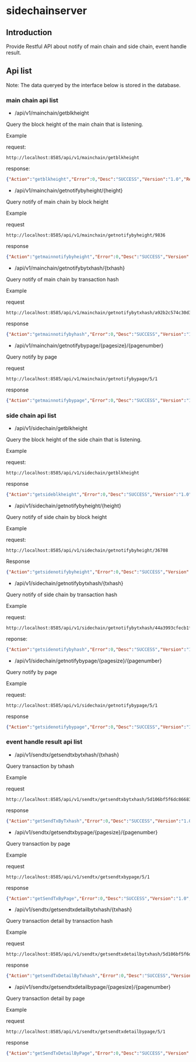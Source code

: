 # sidechainserver

## Introduction
Provide Restful API about notify of main chain and side chain, event handle result.

## Api list

Note: The data queryed by the interface below is stored in the database.


### main chain api list

* /api/v1/mainchain/getblkheight

Query the block height of the main chain that is listening.

Example

request:

```
http://localhost:8585/api/v1/mainchain/getblkheight
```

response:
```json
{"Action":"getblkheight","Error":0,"Desc":"SUCCESS","Version":"1.0","Result":{"blkheight":9903}}
```

* /api/v1/mainchain/getnotifybyheight/{height}

Query notify of main chain by block height

Example

request
```
http://localhost:8585/api/v1/mainchain/getnotifybyheight/9836
```

response
```json
{"Action":"getmainnotifybyheight","Error":0,"Desc":"SUCCESS","Version":"1.0","Result":{"MainChainNotify":[{"blkHeight":9836,"funcName":"ongSwap","amount":"100000000000","address":"AHX1wzvdw9Yipk7E9MuLY4GGX4Ym9tHeDe","TxHash":"a92b2c574c30d38f8e3b5c62cd1ccdaa84b9346e5a15bc21fdf34e1daf9226ac","sideChainId":"123456","ContractAddress":"0800000000000000000000000000000000000000"},{"blkHeight":9836,"funcName":"ongSwap","amount":"100000000000","address":"AHX1wzvdw9Yipk7E9MuLY4GGX4Ym9tHeDe","TxHash":"a92b2c574c30d38f8e3b5c62cd1ccdaa84b9346e5a15bc21fdf34e1daf9226ac","sideChainId":"123456","ContractAddress":"0800000000000000000000000000000000000000"},{"blkHeight":9836,"funcName":"ongSwap","amount":"100000000000","address":"AHX1wzvdw9Yipk7E9MuLY4GGX4Ym9tHeDe","TxHash":"a92b2c574c30d38f8e3b5c62cd1ccdaa84b9346e5a15bc21fdf34e1daf9226ac","sideChainId":"123456","ContractAddress":"0800000000000000000000000000000000000000"}]}}
```

* /api/v1/mainchain/getnotifybytxhash/{txhash}

Query notify of main chain by transaction hash

Example

request
```
http://localhost:8585/api/v1/mainchain/getnotifybytxhash/a92b2c574c30d38f8e3b5c62cd1ccdaa84b9346e5a15bc21fdf34e1daf9226ac
```

response
```json
{"Action":"getmainnotifybyhash","Error":0,"Desc":"SUCCESS","Version":"1.0","Result":{"MainChainNotify":[{"blkHeight":9836,"funcName":"ongSwap","amount":"100000000000","address":"AHX1wzvdw9Yipk7E9MuLY4GGX4Ym9tHeDe","TxHash":"a92b2c574c30d38f8e3b5c62cd1ccdaa84b9346e5a15bc21fdf34e1daf9226ac","sideChainId":"123456","ContractAddress":"0800000000000000000000000000000000000000"}]}}
```

* /api/v1/mainchain/getnotifybypage/{pagesize}/{pagenumber}

Query notify by page


request
```$xslt
http://localhost:8585/api/v1/mainchain/getnotifybypage/5/1
```

response
```json
{"Action":"getmainnotifybypage","Error":0,"Desc":"SUCCESS","Version":"1.0","Result":{"MainChainNotify":[{"blkHeight":9836,"funcName":"ongSwap","amount":"100000000000","address":"AHX1wzvdw9Yipk7E9MuLY4GGX4Ym9tHeDe","TxHash":"a92b2c574c30d38f8e3b5c62cd1ccdaa84b9346e5a15bc21fdf34e1daf9226ac","sideChainId":"123456","ContractAddress":"0800000000000000000000000000000000000000"},{"blkHeight":9836,"funcName":"ongSwap","amount":"100000000000","address":"AHX1wzvdw9Yipk7E9MuLY4GGX4Ym9tHeDe","TxHash":"a92b2c574c30d38f8e3b5c62cd1ccdaa84b9346e5a15bc21fdf34e1daf9226ac","sideChainId":"123456","ContractAddress":"0800000000000000000000000000000000000000"},{"blkHeight":9835,"funcName":"ongSwap","amount":"100000000000","address":"AHX1wzvdw9Yipk7E9MuLY4GGX4Ym9tHeDe","TxHash":"b3a7a80c2053002c8df855bf9e4f441b84f78b298bad9e06983fc9da7b550a5d","sideChainId":"123456","ContractAddress":"0800000000000000000000000000000000000000"},{"blkHeight":9834,"funcName":"ongSwap","amount":"100000000000","address":"AHX1wzvdw9Yipk7E9MuLY4GGX4Ym9tHeDe","TxHash":"aafbad6a1988042456382c2be2b4a4e51710bb2154a48f78eb51ee5dc169a564","sideChainId":"123456","ContractAddress":"0800000000000000000000000000000000000000"},{"blkHeight":9833,"funcName":"ongSwap","amount":"100000000000","address":"AHX1wzvdw9Yipk7E9MuLY4GGX4Ym9tHeDe","TxHash":"9678da9580f633683af4df77e8c7e87f2d3034278ef758e4f8728f0db20a38fc","sideChainId":"123456","ContractAddress":"0800000000000000000000000000000000000000"}]}}
```

### side chain api list

* /api/v1/sidechain/getblkheight

Query the block height of the side chain that is listening.

Example

request:
```
http://localhost:8585/api/v1/sidechain/getblkheight
```
response
```json
{"Action":"getsideblkheight","Error":0,"Desc":"SUCCESS","Version":"1.0","Result":{"sideblkheight":5311}}
```

* /api/v1/sidechain/getnotifybyheight/{height}

Query notify of side chain by block height


Example

request:
```
http://localhost:8585/api/v1/sidechain/getnotifybyheight/36708
```

Response

```json
{"Action":"getsidenotifybyheight","Error":0,"Desc":"SUCCESS","Version":"1.0","Result":{"SideChainNotify":[{"blkHeight":36708,"funcName":"ongSwap","amount":"100","address":"AHX1wzvdw9Yipk7E9MuLY4GGX4Ym9tHeDe","TxHash":"44a3993cfecb1ff0a80ab9f3082fa796d9262da72d913f50c4a0f47309e3bc0f","ContractAddress":"0200000000000000000000000000000000000000"}]}}
```

* /api/v1/sidechain/getnotifybytxhash/{txhash}

Query notify of side chain by transaction hash

Example

request:
```
http://localhost:8585/api/v1/sidechain/getnotifybytxhash/44a3993cfecb1ff0a80ab9f3082fa796d9262da72d913f50c4a0f47309e3bc0f
```

reponse:

```json
{"Action":"getsidenotifybyhash","Error":0,"Desc":"SUCCESS","Version":"1.0","Result":{"SideChainNotify":[{"blkHeight":36708,"funcName":"ongSwap","amount":"100","address":"AHX1wzvdw9Yipk7E9MuLY4GGX4Ym9tHeDe","TxHash":"44a3993cfecb1ff0a80ab9f3082fa796d9262da72d913f50c4a0f47309e3bc0f","ContractAddress":"0200000000000000000000000000000000000000"}]}}
```

* /api/v1/sidechain/getnotifybypage/{pagesize}/{pagenumber}

Query notify by page

Example

request:
```
http://localhost:8585/api/v1/sidechain/getnotifybypage/5/1
```

response
```json
{"Action":"getsidenotifybypage","Error":0,"Desc":"SUCCESS","Version":"1.0","Result":{"SideChainNotify":[{"blkHeight":40260,"funcName":"ongSwap","amount":"100","address":"AHX1wzvdw9Yipk7E9MuLY4GGX4Ym9tHeDe","TxHash":"675b2c23f9c7e2f3405bfa2a7f48a477e6d3a5b1215ffececf38571381715bd1","ContractAddress":"0200000000000000000000000000000000000000"},{"blkHeight":40259,"funcName":"ongSwap","amount":"100","address":"AHX1wzvdw9Yipk7E9MuLY4GGX4Ym9tHeDe","TxHash":"6ddf3039b8d1aa877a3a531e5bb3587fe496b539bc00bc3825a53a2896cd323e","ContractAddress":"0200000000000000000000000000000000000000"},{"blkHeight":40258,"funcName":"ongSwap","amount":"100","address":"AHX1wzvdw9Yipk7E9MuLY4GGX4Ym9tHeDe","TxHash":"883cf3f9054f60de2821bbe7bf6ac519b2fbe2ca85de10cefb45436528de953d","ContractAddress":"0200000000000000000000000000000000000000"},{"blkHeight":40257,"funcName":"ongSwap","amount":"100","address":"AHX1wzvdw9Yipk7E9MuLY4GGX4Ym9tHeDe","TxHash":"17a992ceccab7728090df4ae1b6aeb1b75496e63d864cfcba79b1b793dafec1c","ContractAddress":"0200000000000000000000000000000000000000"},{"blkHeight":40256,"funcName":"ongSwap","amount":"100","address":"AHX1wzvdw9Yipk7E9MuLY4GGX4Ym9tHeDe","TxHash":"9ef84be1826e6f650ba26036dd149ae508f194dcd63b76d90872c60c26c7146d","ContractAddress":"0200000000000000000000000000000000000000"}]}}
```

### event handle result api list

* /api/v1/sendtx/getsendtxbytxhash/{txhash}

Query transaction by txhash

Example

request

```url
http://localhost:8585/api/v1/sendtx/getsendtxbytxhash/5d106bf5f6dc866834323aba3ce153720d691269033658b55ec53386de61457c
```

response



```json
{"Action":"getSendTxByTxhash","Error":0,"Desc":"SUCCESS","Version":"1.0","Result":{"SendTx":{"result":"success","functionName":"ongxSwap","description":"","nodeUrl":"","txhash":"5d106bf5f6dc866834323aba3ce153720d691269033658b55ec53386de61457c"}}}
```



* /api/v1/sendtx/getsendtxbypage/{pagesize}/{pagenumber}

Query transaction by page


Example

request

```url
http://localhost:8585/api/v1/sendtx/getsendtxbypage/5/1
```

response
```json
{"Action":"getSendTxByPage","Error":0,"Desc":"SUCCESS","Version":"1.0","Result":{"SendTxList":[{"result":"success","functionName":"ongxSwap","description":"","nodeUrl":"","txhash":"5d106bf5f6dc866834323aba3ce153720d691269033658b55ec53386de61457c"},{"result":"success","functionName":"ongxSwap","description":"","nodeUrl":"","txhash":"afe3ace36afd2ddb22c6e5f1676149109d0c1fb49aaf9bada529fb526bb164c0"},{"result":"success","functionName":"ongxSwap","description":"","nodeUrl":"","txhash":"89ce8627c62f78ca2f0cd77127460619eaaf26829a5ef0f83207cb0e09855958"},{"result":"success","functionName":"ongxSwap","description":"","nodeUrl":"","txhash":"77ab7c7650015f081a7f5350f93bd38ab4da87199b9f18fd1f61dd81fcb2f970"},{"result":"success","functionName":"ongxSwap","description":"","nodeUrl":"","txhash":"95cd6e60d3c9b23f8f2e917afdef1848278215b232b9d648eb1d818df7867467"}]}}
```

* /api/v1/sendtx/getsendtxdetailbytxhash/{txhash}

Query transaction detail by transaction hash

Example

request
```url
http://localhost:8585/api/v1/sendtx/getsendtxdetailbytxhash/5d106bf5f6dc866834323aba3ce153720d691269033658b55ec53386de61457c
```

response

```json
{"Action":"getsendTxDetailByTxhash","Error":0,"Desc":"SUCCESS","Version":"1.0","Result":{"SendTxDetail":[{"blkHeight":40256,"amount":"100","address":"AHX1wzvdw9Yipk7E9MuLY4GGX4Ym9tHeDe","functionName":"ongSwap","nodeUrl":"","sideChainId":"123456","chainType":"sideChain","txhash":"5d106bf5f6dc866834323aba3ce153720d691269033658b55ec53386de61457c"},{"blkHeight":40257,"amount":"100","address":"AHX1wzvdw9Yipk7E9MuLY4GGX4Ym9tHeDe","functionName":"ongSwap","nodeUrl":"","sideChainId":"123456","chainType":"sideChain","txhash":"5d106bf5f6dc866834323aba3ce153720d691269033658b55ec53386de61457c"},{"blkHeight":40258,"amount":"100","address":"AHX1wzvdw9Yipk7E9MuLY4GGX4Ym9tHeDe","functionName":"ongSwap","nodeUrl":"","sideChainId":"123456","chainType":"sideChain","txhash":"5d106bf5f6dc866834323aba3ce153720d691269033658b55ec53386de61457c"}]}}
```

* /api/v1/sendtx/getsendtxdetailbypage/{pagesize}/{pagenumber}

Query transaction detail by page


Example

request

```url
http://localhost:8585/api/v1/sendtx/getsendtxdetailbypage/5/1
```
response

```json
{"Action":"getSendTxDetailByPage","Error":0,"Desc":"SUCCESS","Version":"1.0","Result":{"SendTxDetail":[{"blkHeight":40258,"amount":"100","address":"AHX1wzvdw9Yipk7E9MuLY4GGX4Ym9tHeDe","functionName":"ongSwap","nodeUrl":"","sideChainId":"123456","chainType":"sideChain","txhash":"5d106bf5f6dc866834323aba3ce153720d691269033658b55ec53386de61457c"},{"blkHeight":40257,"amount":"100","address":"AHX1wzvdw9Yipk7E9MuLY4GGX4Ym9tHeDe","functionName":"ongSwap","nodeUrl":"","sideChainId":"123456","chainType":"sideChain","txhash":"5d106bf5f6dc866834323aba3ce153720d691269033658b55ec53386de61457c"},{"blkHeight":40256,"amount":"100","address":"AHX1wzvdw9Yipk7E9MuLY4GGX4Ym9tHeDe","functionName":"ongSwap","nodeUrl":"","sideChainId":"123456","chainType":"sideChain","txhash":"5d106bf5f6dc866834323aba3ce153720d691269033658b55ec53386de61457c"},{"blkHeight":40223,"amount":"100","address":"AHX1wzvdw9Yipk7E9MuLY4GGX4Ym9tHeDe","functionName":"ongSwap","nodeUrl":"","sideChainId":"123456","chainType":"sideChain","txhash":"afe3ace36afd2ddb22c6e5f1676149109d0c1fb49aaf9bada529fb526bb164c0"},{"blkHeight":40222,"amount":"100","address":"AHX1wzvdw9Yipk7E9MuLY4GGX4Ym9tHeDe","functionName":"ongSwap","nodeUrl":"","sideChainId":"123456","chainType":"sideChain","txhash":"89ce8627c62f78ca2f0cd77127460619eaaf26829a5ef0f83207cb0e09855958"}]}}
```
